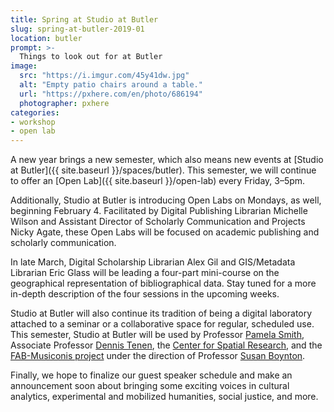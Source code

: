 ```yaml
---
title: Spring at Studio at Butler
slug: spring-at-butler-2019-01
location: butler
prompt: >-
  Things to look out for at Butler
image:
  src: "https://i.imgur.com/45y41dw.jpg"
  alt: "Empty patio chairs around a table."
  url: "https://pxhere.com/en/photo/686194"
  photographer: pxhere
categories:
- workshop
- open lab
---
```


A new year brings a new semester, which also means new events at [Studio at
Butler]({{ site.baseurl }}/spaces/butler). This semester, we will continue to
offer an [Open Lab]({{ site.baseurl }}/open-lab) every Friday, 3–5pm.

Additionally, Studio at Butler is introducing Open Labs on Mondays, as well,
beginning February 4. Facilitated by Digital Publishing Librarian Michelle
Wilson and Assistant Director of Scholarly Communication and Projects Nicky
Agate, these Open Labs will be focused on academic publishing and scholarly
communication.

In late March, Digital Scholarship Librarian Alex Gil and
GIS/Metadata Librarian Eric Glass will be leading a four-part mini-course on
the geographical representation of bibliographical data. Stay tuned for a more
in-depth description of the four sessions in the upcoming weeks.

Studio at Butler will also continue its tradition of being a digital
laboratory attached to a seminar or a collaborative space for regular,
scheduled use. This semester, Studio at Butler will be used by Professor [Pamela
Smith](https://history.columbia.edu/faculty/smith-pamela-h/), Associate
Professor [Dennis Tenen](https://english.columbia.edu/people/profile/453), the
[Center for Spatial Research](http://c4sr.columbia.edu), and the
[FAB-Musiconis project](https://edblogs.columbia.edu/musiconis/) under the
direction of Professor [Susan
Boynton](https://music.columbia.edu/bios/susan-boynton).

Finally, we hope to finalize our guest speaker schedule and make an
announcement soon about bringing some exciting voices in cultural analytics,
experimental and mobilized humanities, social justice, and more.
